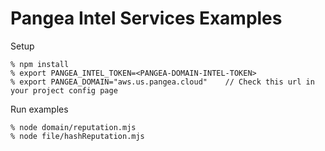 # Pangea Intel Services Examples

Setup

```
% npm install
% export PANGEA_INTEL_TOKEN=<PANGEA-DOMAIN-INTEL-TOKEN>
% export PANGEA_DOMAIN="aws.us.pangea.cloud"    // Check this url in your project config page
```

Run examples

```
% node domain/reputation.mjs
% node file/hashReputation.mjs
```
